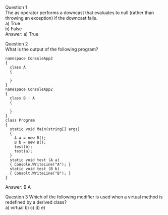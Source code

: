 Question 1  
The as operator performs a downcast that evaluates to null (rather than throwing an exception) if the downcast fails.  
a) True  
b) False  
Answer: a) True

Question 2  
What is the output of the following program?  
```
namespace ConsoleApp2
{
  class A
  {
    
  }
}
namespace ConsoleApp2
{
  class B : A
  {
    
  }
}
class Program
{
  static void Main(string[] args)
  {
    A a = new B();
    B b = new B();
    test(b);
    test(a);
  }
  static void test (A a)
  { Console.WriteLine("A"); }
  static void test (B b)
  { Consolt.WriteLine("B"); }
}
```  
Answer: B A

Question 3
Which of the following modifier is used when a virtual method is redefined by a derived class?  
a) virtual
b) 
c)
d) 
e) 
